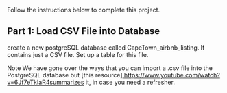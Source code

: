 Follow the instructions below to complete this project.

## Part 1: Load CSV File into Database

create a new postgreSQL database called CapeTown_airbnb_listing. It contains just a CSV file. Set up a table for this file.

Note
We have gone over the ways that you can import a .csv file into the PostgreSQL database but [this resource][ ](https://www.youtube.com/watch?v=6Jf7eTkIaR4)https://www.youtube.com/watch?v=6Jf7eTkIaR4summarizes it, in case you need a refresher.
